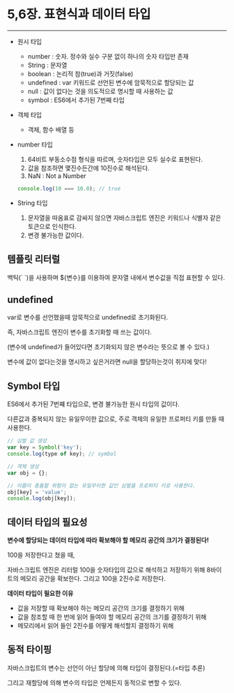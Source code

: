 # 5,6장. 표현식과 데이터 타입

---

- 원시 타입
  - number : 숫자. 정수와 실수 구분 없이 하나의 숫자 타입만 존재
  - String : 문자열
  - boolean : 논리적 참(true)과 거짓(false)
  - undefined : var 키워드로 선언된 변수에 암묵적으로 할당되는 값
  - null : 값이 없다는 것을 의도적으로 명시할 때 사용하는 값
  - symbol : ES6에서 추가된 7번째 타입
- 객체 타입

  - 객체, 함수 배열 등

- number 타입

  1. 64비트 부동소수점 형식을 따르며, 숫자타입은 모두 실수로 표현된다.
  2. 값을 참조하면 몇진수든간에 10진수로 해석된다.
  3. NaN : Not a Number

  ```jsx
  console.log(10 === 10.0); // true
  ```

- String 타입
  1. 문자열을 따옴표로 감싸지 않으면 자바스크립트 엔진은 키워드나 식별자 같은 토큰으로 인식한다.
  2. 변경 불가능한 값이다.

## 템플릿 리터럴

백틱(\` \`)을 사용하며 ${변수}를 이용하여 문자열 내에서 변수값을 직접 표현할 수 있다.

## undefined

var로 변수를 선언했을때 암묵적으로 undefined로 초기화된다.

즉, 자바스크립트 엔진이 변수를 초기화할 때 쓰는 값이다.

(변수에 undefined가 들어있다면 초기화되지 않은 변수라는 뜻으로 볼 수 있다.)

변수에 값이 없다는것을 명시하고 싶은거라면 null을 할당하는것이 취지에 맞다!

## Symbol 타입

ES6에서 추가된 7번쨰 타입으로, 변경 불가능한 원시 타입의 값이다.

다른값과 중복되지 않는 유일무이한 값으로, 주로 객체의 유일한 프로퍼티 키를 만들 때 사용한다.

```jsx
// 심벌 값 생성
var key = Symbol('key');
console.log(type of key); // symbol

// 객체 생성
var obj = {};

// 이름이 충돌할 위험이 없는 유일무이한 값인 심벌을 프로퍼티 키로 사용한다.
obj[key] = 'value';
console.log(obj[key]);
```

## 데이터 타입의 필요성

**변수에 할당되는 데이터 타입에 따라 확보해야 할 메모리 공간의 크기가 결정된다!**

100을 저장한다고 쳤을 때,

자바스크립트 엔진은 리터럴 100을 숫자타입의 값으로 해석하고 저장하기 위해 8바이트의 메모리 공간을 확보한다. 그리고 100을 2진수로 저장한다.

**데이터 타입이 필요한 이유**

- 값을 저장할 때 확보해야 하는 메모리 공간의 크기를 결정하기 위해
- 값을 참조할 때 한 번에 읽어 들여야 할 메모리 공간의 크기를 결정하기 위해
- 메모리에서 읽어 들인 2진수를 어떻게 해석할지 결정하기 위해

## 동적 타이핑

자바스크립트의 변수는 선언이 아닌 할당에 의해 타입이 결정된다.(=타입 추론)

그리고 재할당에 의해 변수의 타입은 언제든지 동적으로 변할 수 있다.
